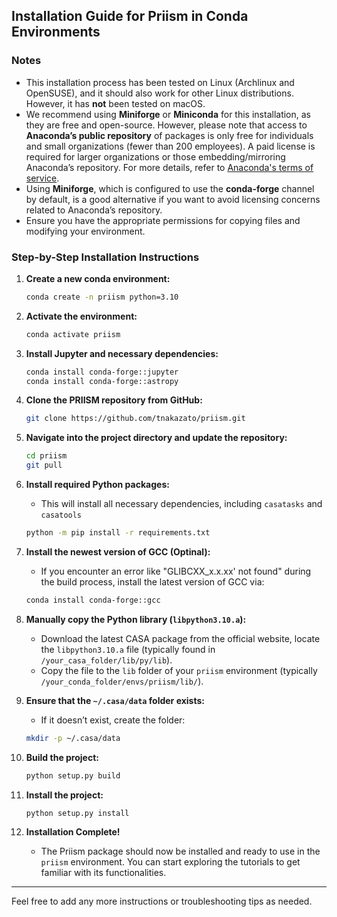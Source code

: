 ## Installation Guide for Priism in Conda Environments

### Notes

- This installation process has been tested on Linux (Archlinux and OpenSUSE), and it should also work for other Linux distributions. However, it has **not** been tested on macOS.
- We recommend using **Miniforge** or **Miniconda** for this installation, as they are free and open-source. However, please note that access to **Anaconda’s public repository** of packages is only free for individuals and small organizations (fewer than 200 employees). A paid license is required for larger organizations or those embedding/mirroring Anaconda’s repository. For more details, refer to [Anaconda's terms of service](https://www.anaconda.com/terms-of-service).
- Using **Miniforge**, which is configured to use the **conda-forge** channel by default, is a good alternative if you want to avoid licensing concerns related to Anaconda’s repository.
- Ensure you have the appropriate permissions for copying files and modifying your environment.


### Step-by-Step Installation Instructions 

1. **Create a new conda environment:**
    ```bash
    conda create -n priism python=3.10
    ```

2. **Activate the environment:**
    ```bash
    conda activate priism
    ```

3. **Install Jupyter and necessary dependencies:**
    ```bash
    conda install conda-forge::jupyter
    conda install conda-forge::astropy
    ```
    

4. **Clone the PRIISM repository from GitHub:**
    ```bash
    git clone https://github.com/tnakazato/priism.git
    ```

5. **Navigate into the project directory and update the repository:**
    ```bash
    cd priism
    git pull
    ```

6. **Install required Python packages:**
    - This will install all necessary dependencies, including `casatasks` and `casatools` 
    ```bash
    python -m pip install -r requirements.txt
    ```

7. **Install the newest version of GCC (Optinal):**
    - If you encounter an error like "GLIBCXX_x.x.xx' not found" during the build process, install the latest version of GCC via:
    ```bash
    conda install conda-forge::gcc
    ```

8. **Manually copy the Python library (`libpython3.10.a`):**
    - Download the latest CASA package from the official website, locate the `libpython3.10.a` file (typically found in `/your_casa_folder/lib/py/lib`).
    - Copy the file to the `lib` folder of your `priism` environment (typically `/your_conda_folder/envs/priism/lib/`).

9. **Ensure that the `~/.casa/data` folder exists:**
    - If it doesn’t exist, create the folder:
    ```bash
    mkdir -p ~/.casa/data
    ```

10. **Build the project:**
    ```bash
    python setup.py build
    ```

11. **Install the project:**
    ```bash
    python setup.py install
    ```

12. **Installation Complete!**
    - The Priism package should now be installed and ready to use in the `priism` environment. You can start exploring the tutorials to get familiar with its functionalities.


---

Feel free to add any more instructions or troubleshooting tips as needed.
